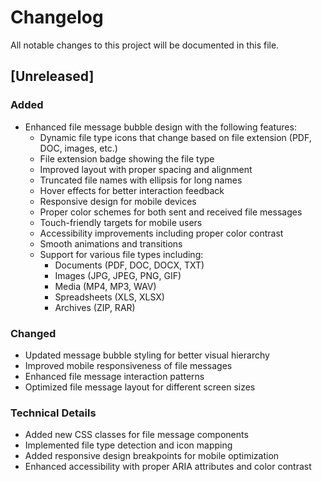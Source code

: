 # Changelog

All notable changes to this project will be documented in this file.

## [Unreleased]

### Added
- Enhanced file message bubble design with the following features:
  - Dynamic file type icons that change based on file extension (PDF, DOC, images, etc.)
  - File extension badge showing the file type
  - Improved layout with proper spacing and alignment
  - Truncated file names with ellipsis for long names
  - Hover effects for better interaction feedback
  - Responsive design for mobile devices
  - Proper color schemes for both sent and received file messages
  - Touch-friendly targets for mobile users
  - Accessibility improvements including proper color contrast
  - Smooth animations and transitions
  - Support for various file types including:
    - Documents (PDF, DOC, DOCX, TXT)
    - Images (JPG, JPEG, PNG, GIF)
    - Media (MP4, MP3, WAV)
    - Spreadsheets (XLS, XLSX)
    - Archives (ZIP, RAR)

### Changed
- Updated message bubble styling for better visual hierarchy
- Improved mobile responsiveness of file messages
- Enhanced file message interaction patterns
- Optimized file message layout for different screen sizes

### Technical Details
- Added new CSS classes for file message components
- Implemented file type detection and icon mapping
- Added responsive design breakpoints for mobile optimization
- Enhanced accessibility with proper ARIA attributes and color contrast 